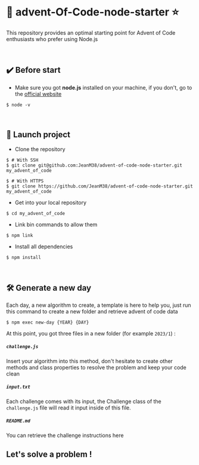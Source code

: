 # 🎅 advent-Of-Code-node-starter ⭐
This repository provides an optimal starting point for Advent of Code enthusiasts who prefer using Node.js

</br>

## ✔️ Before start
* Make sure you got **node.js** installed on your machine, if you don't, go to the [official website](https://nodejs.org/en/download/)

```shell
$ node -v
```
</br>

## 🚀 Launch project
* Clone the repository

```shell
$ # With SSH
$ git clone git@github.com:JeanM38/advent-of-code-node-starter.git my_advent_of_code

$ # With HTTPS
$ git clone https://github.com/JeanM38/advent-of-code-node-starter.git my_advent_of_code
```

* Get into your local repository
```shell
$ cd my_advent_of_code
```

* Link bin commands to allow them
```shell
$ npm link
```

* Install all dependencies
```shell
$ npm install
```
</br>

## 🛠️ Generate a new day

Each day, a new algorithm to create, a template is here to help you, just run this command to create a new folder and retrieve advent of code data

```shell
$ npm exec new-day {YEAR} {DAY}
```

At this point, you got three files in a new folder (for example `2023/1`) :

<h5 a><strong><code>challenge.js</code></strong></h5>
Insert your algorithm into this method, don't hesitate to create other methods and class properties to resolve the problem and keep your code clean

<h5 a><strong><code>input.txt</code></strong></h5>
Each challenge comes with its input, the Challenge class of the <code>challenge.js</code> file will read it input inside of this file.

<h5 a><strong><code>README.md</code></strong></h5>
You can retrieve the challenge instructions here

## Let's solve a problem !